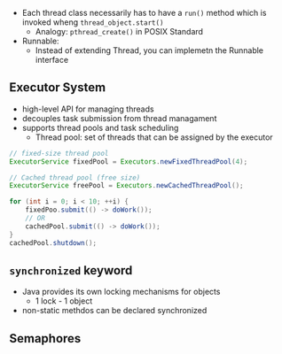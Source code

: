 - Each thread class necessarily has to have a `run()` method which is invoked wheng `thread_object.start()`
	- Analogy: `pthread_create()` in POSIX Standard
- Runnable:
	- Instead of extending Thread, you can implemetn the Runnable interface

## Executor System
- high-level API for managing threads
- decouples task submission from thread managament 
- supports thread pools and task scheduling
	- Thread pool: set of threads that can be assigned by the executor

```java
// fixed-size thread pool
ExecutorService fixedPool = Executors.newFixedThreadPool(4);

// Cached thread pool (free size)
ExecutorService freePool = Executors.newCachedThreadPool();

for (int i = 0; i < 10; ++i) {
	fixedPoo.submit(() -> doWork());
	// OR
	cachedPool.submit(() -> doWork());
}
cachedPool.shutdown();
```

## `synchronized` keyword
- Java provides its own locking mechanisms for objects
	- 1 lock - 1 object
- non-static methdos can be declared synchronized


## Semaphores
